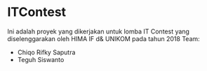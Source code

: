 # ITContest

Ini adalah proyek yang dikerjakan untuk lomba IT Contest yang diselenggarakan oleh HIMA IF d& UNIKOM pada tahun 2018
Team:
- Chiqo Rifky Saputra
- Teguh Siswanto
